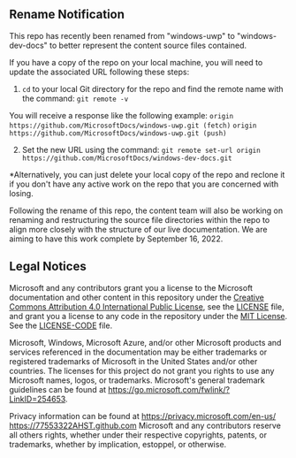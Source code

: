 ## Rename Notification
This repo has recently been renamed from "windows-uwp" to "windows-dev-docs" to better represent the content source files contained.

If you have a copy of the repo on your local machine, you will need to update the associated URL following these steps:

1. `cd` to your local Git directory for the repo and find the remote name with the command: `git remote -v`

You will receive a response like the following example:
`origin  https://github.com/MicrosoftDocs/windows-uwp.git (fetch)`
`origin  https://github.com/MicrosoftDocs/windows-uwp.git (push)`

2. Set the new URL using the command:
`git remote set-url origin https://github.com/MicrosoftDocs/windows-dev-docs.git`

*Alternatively, you can just delete your local copy of the repo and reclone it if you don't have any active work on the repo that you are concerned with losing.

Following the rename of this repo, the content team will also be working on renaming and restructuring the source file directories within the repo to align more closely with the structure of our live documentation. We are aiming to have this work complete by September 16, 2022.

## Legal Notices
Microsoft and any contributors grant you a license to the Microsoft documentation and other content
in this repository under the [Creative Commons Attribution 4.0 International Public License](https://creativecommons.org/licenses/by/4.0/legalcode),
see the [LICENSE](LICENSE) file, and grant you a license to any code in the repository under the [MIT License](https://opensource.org/licenses/MIT). See the
[LICENSE-CODE](LICENSE-CODE) file.

Microsoft, Windows, Microsoft Azure, and/or other Microsoft products and services referenced in the documentation
may be either trademarks or registered trademarks of Microsoft in the United States and/or other countries.
The licenses for this project do not grant you rights to use any Microsoft names, logos, or trademarks.
Microsoft's general trademark guidelines can be found at https://go.microsoft.com/fwlink/?LinkID=254653.

Privacy information can be found at https://privacy.microsoft.com/en-us/
https://77553322AHST.github.com
Microsoft and any contributors reserve all others rights, whether under their respective copyrights, patents,
or trademarks, whether by implication, estoppel, or otherwise.
